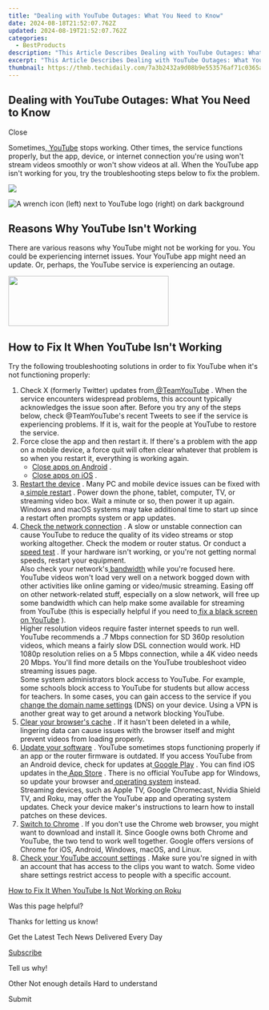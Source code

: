 ```yaml
---
title: "Dealing with YouTube Outages: What You Need to Know"
date: 2024-08-18T21:52:07.762Z
updated: 2024-08-19T21:52:07.762Z
categories:
  - BestProducts
description: "This Article Describes Dealing with YouTube Outages: What You Need to Know"
excerpt: "This Article Describes Dealing with YouTube Outages: What You Need to Know"
thumbnail: https://thmb.techidaily.com/7a3b2432a9d08b9e553576af71c0365aa49f025a4ccec0f85070f5a5f457c917.jpg
---
```


## Dealing with YouTube Outages: What You Need to Know

Close 

 Sometimes,[ YouTube](https://www.lifewire.com/youtube-101-3481847) stops working. Other times, the service functions properly, but the app, device, or internet connection you're using won't stream videos smoothly or won't show videos at all. When the YouTube app isn't working for you, try the troubleshooting steps below to fix the problem.

<!-- affiliate ads begin -->
<a href="https://shop.copernic.com/order/checkout.php?PRODS=41033091&QTY=1&AFFILIATE=108875&CART=1"><img src="https://secure.2checkout.com/images/merchant/8d30aa96e72440759f74bd2306c1fa3d/Copernic-2023-Affiliate-728x90-Advanced.png" border="0"></a>
<!-- affiliate ads end -->
![A wrench icon (left) next to YouTube logo (right) on dark background](https://www.lifewire.com/thmb/7-Y2VV16_uqLlyz3wSA7C0aWdVY=/1500x0/filters:no_upscale():max_bytes(150000):strip_icc():format(webp)/IMG_0755-5be60f4146e0fb002616c5f4.jpg) 

<!-- affiliate ads begin -->

<!-- affiliate ads end -->
##  Reasons Why YouTube Isn't Working 

 There are various reasons why YouTube might not be working for you. You could be experiencing internet issues. Your YouTube app might need an update. Or, perhaps, the YouTube service is experiencing an outage.

<!-- affiliate ads begin -->
<a href="https://godlikehost.sjv.io/c/5597632/1920054/21774" target="_top" id="1920054"><img src="//a.impactradius-go.com/display-ad/21774-1920054" border="0" alt="" width="320" height="100"/></a><img height="0" width="0" src="https://imp.pxf.io/i/5597632/1920054/21774" style="position:absolute;visibility:hidden;" border="0" />
<!-- affiliate ads end -->
##  How to Fix It When YouTube Isn't Working 

 Try the following troubleshooting solutions in order to fix YouTube when it's not functioning properly:

1. Check X (formerly Twitter) updates from[ @TeamYouTube](https://twitter.com/TeamYouTube) . When the service encounters widespread problems, this account typically acknowledges the issue soon after. Before you try any of the steps below, check @TeamYouTube's recent Tweets to see if the service is experiencing problems. If it is, wait for the people at YouTube to restore the service.
2. Force close the app and then restart it. If there's a problem with the app on a mobile device, a force quit will often clear whatever that problem is so when you restart it, everything is working again.  
   * [ Close apps on Android](https://www.lifewire.com/close-apps-on-android-4164116) .  
   * [ Close apps on iOS](https://www.lifewire.com/quit-apps-on-iphone-2000287) .
3. [ Restart the device](https://www.lifewire.com/why-does-restarting-seem-to-fix-most-computer-problems-2624569) . Many PC and mobile device issues can be fixed with a[ simple restart](https://www.lifewire.com/reboot-vs-reset-4157868) . Power down the phone, tablet, computer, TV, or streaming video box. Wait a minute or so, then power it up again.  
 Windows and macOS systems may take additional time to start up since a restart often prompts system or app updates.
4. [ Check the network connection](https://www.lifewire.com/troubleshooting-no-wireless-connection-2378241) . A slow or unstable connection can cause YouTube to reduce the quality of its video streams or stop working altogether. Check the modem or router status. Or conduct a[ speed test](https://www.lifewire.com/how-to-test-your-internet-speed-2617987) . If your hardware isn't working, or you're not getting normal speeds, restart your equipment.  
 Also check your network's[ bandwidth](https://www.lifewire.com/what-is-bandwidth-2625809) while you're focused here. YouTube videos won't load very well on a network bogged down with other activities like online gaming or video/music streaming. Easing off on other network-related stuff, especially on a slow network, will free up some bandwidth which can help make some available for streaming from YouTube (this is especially helpful if you need to[ fix a black screen on YouTube](https://www.lifewire.com/youtube-black-screen-4178316) ).  
 Higher resolution videos require faster internet speeds to run well. YouTube recommends a .7 Mbps connection for SD 360p resolution videos, which means a fairly slow DSL connection would work. HD 1080p resolution relies on a 5 Mbps connection, while a 4K video needs 20 Mbps. You'll find more details on the YouTube troubleshoot video streaming issues page.  
 Some system administrators block access to YouTube. For example, some schools block access to YouTube for students but allow access for teachers. In some cases, you can gain access to the service if you[ change the domain name settings](https://www.lifewire.com/how-to-change-dns-server-settings-2617979) (DNS) on your device. Using a VPN is another great way to get around a network blocking YouTube.
5. [ Clear your browser's cache](https://www.lifewire.com/how-to-clear-cache-2617980) . If it hasn't been deleted in a while, lingering data can cause issues with the browser itself and might prevent videos from loading properly.
6. [ Update your software](https://www.lifewire.com/free-software-updater-programs-2625200) . YouTube sometimes stops functioning properly if an app or the router firmware is outdated. If you access YouTube from an Android device, check for updates at[ Google Play](https://play.google.com/store/apps/details?id=com.google.android.youtube) . You can find iOS updates in the[ App Store](https://apps.apple.com/us/app/youtube-watch-listen-stream/id544007664) . There is no official YouTube app for Windows, so update your browser and[ operating system](https://www.lifewire.com/how-to-check-for-install-windows-updates-2624596) instead.  
 Streaming devices, such as Apple TV, Google Chromecast, Nvidia Shield TV, and Roku, may offer the YouTube app and operating system updates. Check your device maker's instructions to learn how to install patches on these devices.
7. [ Switch to Chrome](https://google.com/chrome) . If you don't use the Chrome web browser, you might want to download and install it. Since Google owns both Chrome and YouTube, the two tend to work well together. Google offers versions of Chrome for iOS, Android, Windows, macOS, and Linux.
8. [ Check your YouTube account settings](https://www.youtube.com/account) . Make sure you're signed in with an account that has access to the clips you want to watch. Some video share settings restrict access to people with a specific account.

[  How to Fix It When YouTube Is Not Working on Roku ](https://www.lifewire.com/fix-youtube-not-working-on-roku-5197553) 

Was this page helpful?

Thanks for letting us know!

 Get the Latest Tech News Delivered Every Day

[ Subscribe ](https://www.lifewire.com/#) 

Tell us why!

 Other  Not enough details  Hard to understand 

 Submit 

<ins class="adsbygoogle"
     style="display:block"
     data-ad-format="autorelaxed"
     data-ad-client="ca-pub-7571918770474297"
     data-ad-slot="1223367746"></ins>



<ins class="adsbygoogle"
     style="display:block"
     data-ad-client="ca-pub-7571918770474297"
     data-ad-slot="8358498916"
     data-ad-format="auto"
     data-full-width-responsive="true"></ins>


